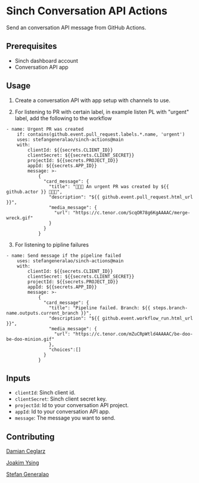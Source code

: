 # Sinch Conversation API Actions
Send an conversation API message from GitHub Actions.

## Prerequisites
- Sinch dashboard account
- Conversation API app


## Usage
1. Create a conversation API with app setup with channels to use.

2. For listening to PR with certain label, in example listen PL with "urgent" label, add the following to the workflow
```
- name: Urgent PR was created
    if: contains(github.event.pull_request.labels.*.name, 'urgent')
    uses: stefangeneralao/sinch-actions@main
    with:
        clientId: ${{secrets.CLIENT_ID}}
        clientSecret: ${{secrets.CLIENT_SECRET}}
        projectId: ${{secrets.PROJECT_ID}}
        appId: ${{secrets.APP_ID}}
        message: >-
            {
              "card_message": {
                "title": "🚨🚨🚨 An urgent PR was created by ${{ github.actor }} 🚨🚨🚨",
                "description": "${{ github.event.pull_request.html_url }}",
                "media_message": {
                  "url": "https://c.tenor.com/ScqOR78g6KgAAAAC/merge-wreck.gif"
                }
              }
            }
```

3. For listening to pipline failures
```
- name: Send message if the pipeline failed
    uses: stefangeneralao/sinch-actions@main
    with:
        clientId: ${{secrets.CLIENT_ID}}
        clientSecret: ${{secrets.CLIENT_SECRET}}
        projectId: ${{secrets.PROJECT_ID}}
        appId: ${{secrets.APP_ID}}
        message: >-
            {
              "card_message": {
                "title": "Pipeline failed. Branch: ${{ steps.branch-name.outputs.current_branch }}",
                "description": "${{ github.event.workflow_run.html_url }}",
                "media_message": {
                  "url": "https://c.tenor.com/mZuCRpWtld4AAAAC/be-doo-be-doo-minion.gif"
                },
                "choices":[]
              }
            }
```


## Inputs
- `clientId`: Sinch client id.
- `clientSecret`: Sinch client secret key.
- `projectId`: Id to your conversation API project.
- `appId`: Id to your conversation API app.
- `message`: The message you want to send.

## Contributing
[Damian Ceglarz](https://github.com/damianceglarz)

[Joakim Ysing](https://github.com/joaysi)

[Stefan Generalao](https://github.com/stefangeneralao)
